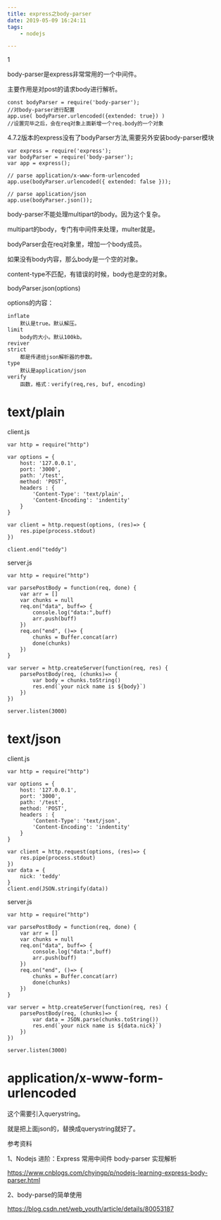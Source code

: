 ```yaml
---
title: express之body-parser
date: 2019-05-09 16:24:11
tags:
	- nodejs

---
```


1

body-parser是express非常常用的一个中间件。

主要作用是对post的请求body进行解析。

```
const bodyParser = require('body-parser');
//对body-parser进行配置
app.use( bodyParser.urlencoded({extended: true}) )
//设置完毕之后，会在req对象上面新增一个req.body的一个对象
```

4.7.2版本的express没有了bodyParser方法,需要另外安装body-parser模块

```
var express = require('express');
var bodyParser = require('body-parser');
var app = express();

// parse application/x-www-form-urlencoded
app.use(bodyParser.urlencoded({ extended: false }));

// parse application/json
app.use(bodyParser.json());
```



body-parser不能处理multipart的body。因为这个复杂。

multipart的body，专门有中间件来处理，multer就是。

bodyParser会在req对象里，增加一个body成员。

如果没有body内容，那么body是一个空的对象。

content-type不匹配，有错误的时候，body也是空的对象。

bodyParser.json(options)

options的内容：

```
inflate
	默认是true。默认解压。
limit
	body的大小。默认100kb。
reviver
strict
	都是传递给json解析器的参数。
type
	默认是application/json
verify
	函数，格式：verify(req,res, buf, encoding)
```



# text/plain

client.js

```
var http = require("http")

var options = {
    host: '127.0.0.1',
    port: '3000',
    path: '/test',
    method: 'POST',
    headers : {
        'Content-Type': 'text/plain',
        'Content-Encoding': 'indentity'
    }
}

var client = http.request(options, (res)=> {
    res.pipe(process.stdout)
})

client.end("teddy")
```

server.js

```
var http = require("http")

var parsePostBody = function(req, done) {
    var arr = []
    var chunks = null
    req.on("data", buff=> {
        console.log("data:",buff)
        arr.push(buff)
    })
    req.on("end", ()=> {
        chunks = Buffer.concat(arr)
        done(chunks)
    })
}

var server = http.createServer(function(req, res) {
    parsePostBody(req, (chunks)=> {
        var body = chunks.toString()
        res.end(`your nick name is ${body}`)
    })
})

server.listen(3000)
```

# text/json

client.js

```
var http = require("http")

var options = {
    host: '127.0.0.1',
    port: '3000',
    path: '/test',
    method: 'POST',
    headers : {
        'Content-Type': 'text/json',
        'Content-Encoding': 'indentity'
    }
}

var client = http.request(options, (res)=> {
    res.pipe(process.stdout)
})
var data = {
    nick: 'teddy'
}
client.end(JSON.stringify(data))

```

server.js

```
var http = require("http")

var parsePostBody = function(req, done) {
    var arr = []
    var chunks = null
    req.on("data", buff=> {
        console.log("data:",buff)
        arr.push(buff)
    })
    req.on("end", ()=> {
        chunks = Buffer.concat(arr)
        done(chunks)
    })
}

var server = http.createServer(function(req, res) {
    parsePostBody(req, (chunks)=> {
        var data = JSON.parse(chunks.toString())
        res.end(`your nick name is ${data.nick}`)
    })
})

server.listen(3000)
```

# application/x-www-form-urlencoded

这个需要引入querystring。

就是把上面json的，替换成querystring就好了。



参考资料

1、Nodejs 进阶：Express 常用中间件 body-parser 实现解析

https://www.cnblogs.com/chyingp/p/nodejs-learning-express-body-parser.html

2、body-parse的简单使用

https://blog.csdn.net/web_youth/article/details/80053187